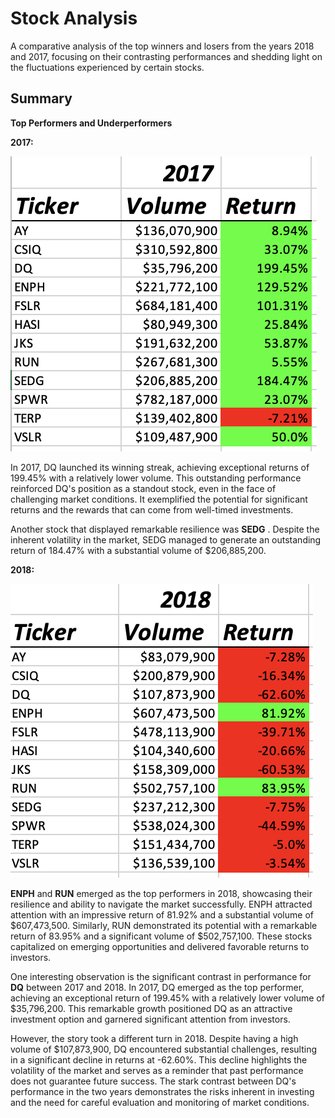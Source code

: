 # Stock Analysis

A comparative analysis of the top winners and losers from the years 2018 and 2017, focusing on their contrasting performances and shedding light on the fluctuations experienced by certain stocks.

## Summary

**Top Performers and Underperformers**

**2017:**

![2017_data](https://raw.githubusercontent.com/LJD0/Stock_Analysis/main/images/2017.png)

In 2017, DQ launched its winning streak, achieving exceptional returns of 199.45% with a relatively lower volume. This outstanding performance reinforced DQ's position as a standout stock, even in the face of challenging market conditions. It exemplified the potential for significant returns and the rewards that can come from well-timed investments.

Another stock that displayed remarkable resilience was  **SEDG** . Despite the inherent volatility in the market, SEDG managed to generate an outstanding return of 184.47% with a substantial volume of $206,885,200.

**2018:**

![2018_data](https://raw.githubusercontent.com/LJD0/Stock_Analysis/main/images/2018.png)

**ENPH** and **RUN** emerged as the top performers in 2018, showcasing their resilience and ability to navigate the market successfully. ENPH attracted attention with an impressive return of 81.92% and a substantial volume of $607,473,500. Similarly, RUN demonstrated its potential with a remarkable return of 83.95% and a significant volume of $502,757,100. These stocks capitalized on emerging opportunities and delivered favorable returns to investors.

One interesting observation is the significant contrast in performance for **DQ** between 2017 and 2018. In 2017, DQ emerged as the top performer, achieving an exceptional return of 199.45% with a relatively lower volume of $35,796,200. This remarkable growth positioned DQ as an attractive investment option and garnered significant attention from investors.

However, the story took a different turn in 2018. Despite having a high volume of $107,873,900, DQ encountered substantial challenges, resulting in a significant decline in returns at -62.60%. This decline highlights the volatility of the market and serves as a reminder that past performance does not guarantee future success. The stark contrast between DQ's performance in the two years demonstrates the risks inherent in investing and the need for careful evaluation and monitoring of market conditions.
